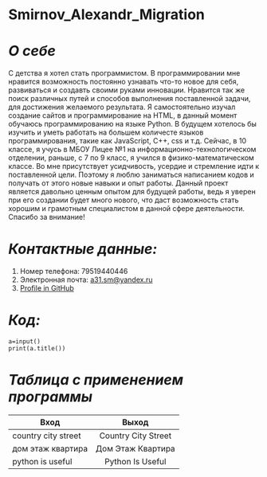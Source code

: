 # Smirnov_Alexandr_Migration
# ***О себе***
С детства я хотел стать программистом. В программировании мне нравится возможность постоянно узнавать что-то новое для себя, развиваться и создавть своими руками инновации. Нравится так же поиск различных путей и способов выполнения поставленной задачи, для достижения желаемого результата. Я самостоятельно изучал создание сайтов и программирование на HTML, в данный момент обучаюсь программированию на языке Python. В будущем хотелось бы изучить и уметь работать на большем количесте языков программирования, такие как JavaScript, C++, css и т.д. Сейчас, в 10 классе, я учусь в МБОУ Лицее №1 на информационно-технологическом отделении, раньше, с 7 по 9 класс, я учился в физико-математическом классе. Во мне присутствует усидчивость, усердие и стремление идти к поставленной цели. Поэтому я  люблю заниматься написанием кодов и получать от этого новые навыки и опыт работы. Данный проект является давольно ценным опытом для будущей работы, ведь я уверен при его создании будет много нового, что даст возможность стать хорошим и грамотным специалистом в данной сфере деятельности. Спасибо за внимание!

# ***Контактные данные:***
1. Номер телефона: 79519440446
2. Электронная почта: a31.sm@yandex.ru
3. [Profile in GitHub](https://github.com/alesmi31) 

# ***Код:*** 
```
a=input()
print(a.title())
```




# ***Таблица с применением программы***
| Вход               | Выход             |
| ------------------ |:-----------------:|
| country city street|Country City Street|
| дом этаж квартира  | Дом Этаж Квартира |
| python is useful   | Python Is Useful  | 
